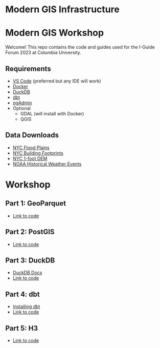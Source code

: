 # Modern GIS Infrastructure

# Modern GIS Workshop

Welcome! This repo contains the code and guides used for the I-Guide Forum 2023 at Columbia University. 

## Requirements

- [VS Code](https://code.visualstudio.com/) (preferred but any IDE will work)
- [Docker](https://www.docker.com/get-started/)
- [DuckDB](https://duckdb.org/docs/archive/0.9.0/installation/index)
- [dbt](https://docs.getdbt.com/docs/core/installation)
- [pgAdmin](https://www.pgadmin.org/)
- Optional
    - GDAL (will install with Docker)
    - QGIS

## Data Downloads

- [NYC Flood Plains](https://data.cityofnewyork.us/Environment/Sea-Level-Rise-Maps-2020s-100-year-Floodplain-/ezfn-5dsb)
- [NYC Building Footprints](https://data.cityofnewyork.us/Housing-Development/Building-Footprints/nqwf-w8eh)
- [NYC 1-foot DEM](https://data.cityofnewyork.us/City-Government/1-foot-Digital-Elevation-Model-DEM-/dpc8-z3jc)
- [NOAA Historical Weather Events](https://www.ncei.noaa.gov/pub/data/swdi/stormevents/csvfiles/)

# Workshop

## Part 1: GeoParquet

- [Link to code](https://github.com/mbforr/modern-gis-workshop/1-geoparquet)

## Part 2: PostGIS

- [Link to code](https://github.com/mbforr/modern-gis-workshop/2-postgis)

## Part 3: DuckDB

- [DuckDB Docs](https://duckdb.org/docs/installation/index)
- [Link to code](https://github.com/mbforr/modern-gis-workshop/3-duckdb)

## Part 4: dbt

- [Installing dbt](https://docs.getdbt.com/docs/core/installation)
- [Link to code](https://github.com/mbforr/modern-gis-workshop/4-dbt)

## Part 5: H3

- [Link to code](https://github.com/mbforr/modern-gis-workshop/5-h3)